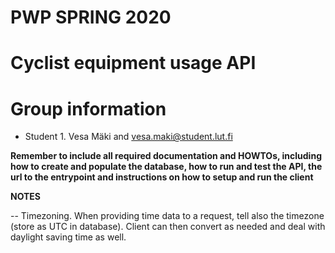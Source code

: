 # PWP SPRING 2020
# Cyclist equipment usage API
# Group information
* Student 1. Vesa Mäki and vesa.maki@student.lut.fi


__Remember to include all required documentation and HOWTOs, including how to create and populate the database, how to run and test the API, the url to the entrypoint and instructions on how to setup and run the client__

**NOTES**

-- Timezoning. When providing time data to a request, tell also the timezone (store as UTC in database). Client can then convert as needed and deal with daylight saving time as well.
